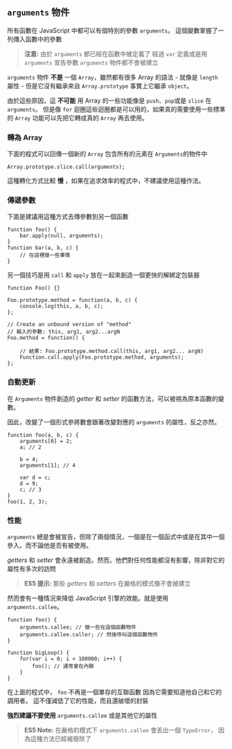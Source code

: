 ## `arguments` 物件

所有函數在 JavaScript 中都可以有個特別的參數 `arguments`。
這個變數掌握了一列傳入函數中的參數

> **注意:** 由於 `arguments` 都已經在函數中被定義了
> 經過 `var` 定義或是用 `arguments` 宣告參數
> `arguments` 物件都不會被建立

`arguments` 物件 **不是** 一個 `Array`，雖然都有很多 Array 的語法 - 就像是 `length` 屬性 - 但是它沒有繼承來自 `Array.prototype` 事實上它繼承 `object`。

由於這些原因，這 **不可能** 用 Array 的一些功能像是 `push`、`pop`或是 `slice` 在 `arguments`。
但是像 `for` 迴圈這些迴圈都是可以用的，如果真的需要使用一些標準的 `Array` 功能可以先把它轉成真的 `Array` 再去使用。

### 轉為 Array

下面的程式可以回傳一個新的 `Array` 包含所有的元素在 `Arguments`的物件中

    Array.prototype.slice.call(arguments);

這種轉化方式比較 **慢** ，如果在追求效率的程式中，不建議使用這種作法。


### 傳遞參數

下面是建議用這種方式去傳參數到另一個函數

    function foo() {
        bar.apply(null, arguments);
    }
    function bar(a, b, c) {
        // 在這裡做一些事情
    }

另一個技巧是用 `call` 和 `apply` 放在一起來創造一個更快的解綁定包裝器

    function Foo() {}

    Foo.prototype.method = function(a, b, c) {
        console.log(this, a, b, c);
    };

    // Create an unbound version of "method" 
    // 輸入的參數: this, arg1, arg2...argN
    Foo.method = function() {

        // 結果: Foo.prototype.method.call(this, arg1, arg2... argN)
        Function.call.apply(Foo.prototype.method, arguments);
    };


### 自動更新

在 `Arguments` 物件創造的 *getter* 和 *setter* 的函數方法，可以被視為原本函數的變數。

因此，改變了一個形式參將數會跟著改變對應的 `arguments` 的屬性，反之亦然。

    function foo(a, b, c) {
        arguments[0] = 2;
        a; // 2

        b = 4;
        arguments[1]; // 4

        var d = c;
        d = 9;
        c; // 3
    }
    foo(1, 2, 3);

### 性能

`arguments` 總是會被宣告，但除了兩個情況，一個是在一個函式中或是在其中一個參入。而不論他是否有被使用。

*getters* 和 *setter* 會永遠被創造。然而，他們對任何性能都沒有影響，除非對它的屬性有多次的訪問


> **ES5 提示:** 那些 *getters* 和 *setters* 在嚴格的模式像不會被建立

然而會有一種情況來降低 JavaScript 引擎的效能。就是使用 `arguments.callee`。

    function foo() {
        arguments.callee; // 做一些在這個函數物件
        arguments.callee.caller; // 然後呼叫這個函數物件
    }

    function bigLoop() {
        for(var i = 0; i < 100000; i++) {
            foo(); // 通常會在內聯
        }
    }

在上面的程式中， `foo` 不再是一個單存的互聯函數
因為它需要知道他自己和它的調用者。
這不僅減低了它的性能，而且還破壞的封裝

**強烈建議不要使用**  `arguments.callee` 或是其他它的屬性

> **ES5 Note:** 在嚴格的模式下 `arguments.callee` 會丟出一個 `TypeError`， 因為這種方法已經被廢除了

[1]: http://en.wikipedia.org/wiki/Inlining


